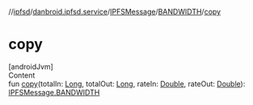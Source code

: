 //[ipfsd](../../../index.md)/[danbroid.ipfsd.service](../../index.md)/[IPFSMessage](../index.md)/[BANDWIDTH](index.md)/[copy](copy.md)



# copy  
[androidJvm]  
Content  
fun [copy](copy.md)(totalIn: [Long](https://kotlinlang.org/api/latest/jvm/stdlib/kotlin/-long/index.html), totalOut: [Long](https://kotlinlang.org/api/latest/jvm/stdlib/kotlin/-long/index.html), rateIn: [Double](https://kotlinlang.org/api/latest/jvm/stdlib/kotlin/-double/index.html), rateOut: [Double](https://kotlinlang.org/api/latest/jvm/stdlib/kotlin/-double/index.html)): [IPFSMessage.BANDWIDTH](index.md)  



